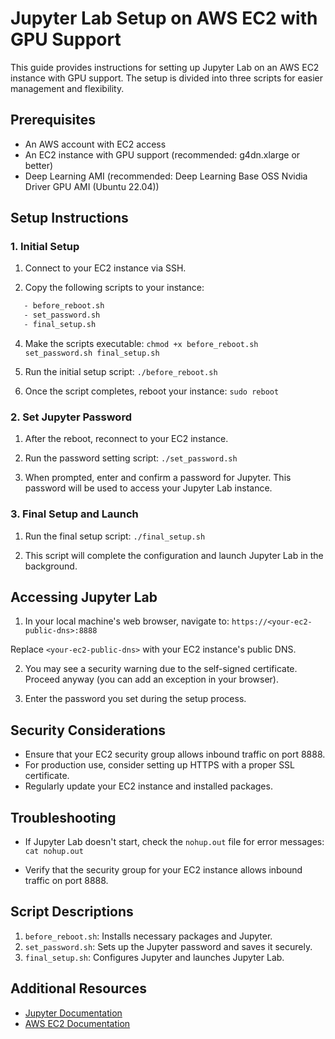 # Jupyter Lab Setup on AWS EC2 with GPU Support

This guide provides instructions for setting up Jupyter Lab on an AWS EC2 instance with GPU support. The setup is divided into three scripts for easier management and flexibility.

## Prerequisites

- An AWS account with EC2 access
- An EC2 instance with GPU support (recommended: g4dn.xlarge or better)
- Deep Learning AMI (recommended: Deep Learning Base OSS Nvidia Driver GPU AMI (Ubuntu 22.04))

## Setup Instructions

### 1. Initial Setup

1. Connect to your EC2 instance via SSH.

2. Copy the following scripts to your instance:
```bash
   - before_reboot.sh
   - set_password.sh
   - final_setup.sh
```

4. Make the scripts executable:
`chmod +x before_reboot.sh set_password.sh final_setup.sh`

5. Run the initial setup script:
`./before_reboot.sh`

6. Once the script completes, reboot your instance:
`sudo reboot`

### 2. Set Jupyter Password

1. After the reboot, reconnect to your EC2 instance.

2. Run the password setting script:
`./set_password.sh`

3. When prompted, enter and confirm a password for Jupyter. This password will be used to access your Jupyter Lab instance.

### 3. Final Setup and Launch

1. Run the final setup script:
`./final_setup.sh`

2. This script will complete the configuration and launch Jupyter Lab in the background.

## Accessing Jupyter Lab

1. In your local machine's web browser, navigate to:
`https://<your-ec2-public-dns>:8888`

Replace `<your-ec2-public-dns>` with your EC2 instance's public DNS.

2. You may see a security warning due to the self-signed certificate. Proceed anyway (you can add an exception in your browser).

3. Enter the password you set during the setup process.

## Security Considerations

- Ensure that your EC2 security group allows inbound traffic on port 8888.
- For production use, consider setting up HTTPS with a proper SSL certificate.
- Regularly update your EC2 instance and installed packages.

## Troubleshooting

- If Jupyter Lab doesn't start, check the `nohup.out` file for error messages:
`cat nohup.out`

- Verify that the security group for your EC2 instance allows inbound traffic on port 8888.

## Script Descriptions

1. `before_reboot.sh`: Installs necessary packages and Jupyter.
2. `set_password.sh`: Sets up the Jupyter password and saves it securely.
3. `final_setup.sh`: Configures Jupyter and launches Jupyter Lab.

## Additional Resources

- [Jupyter Documentation](https://jupyter.org/documentation)
- [AWS EC2 Documentation](https://docs.aws.amazon.com/ec2/)
